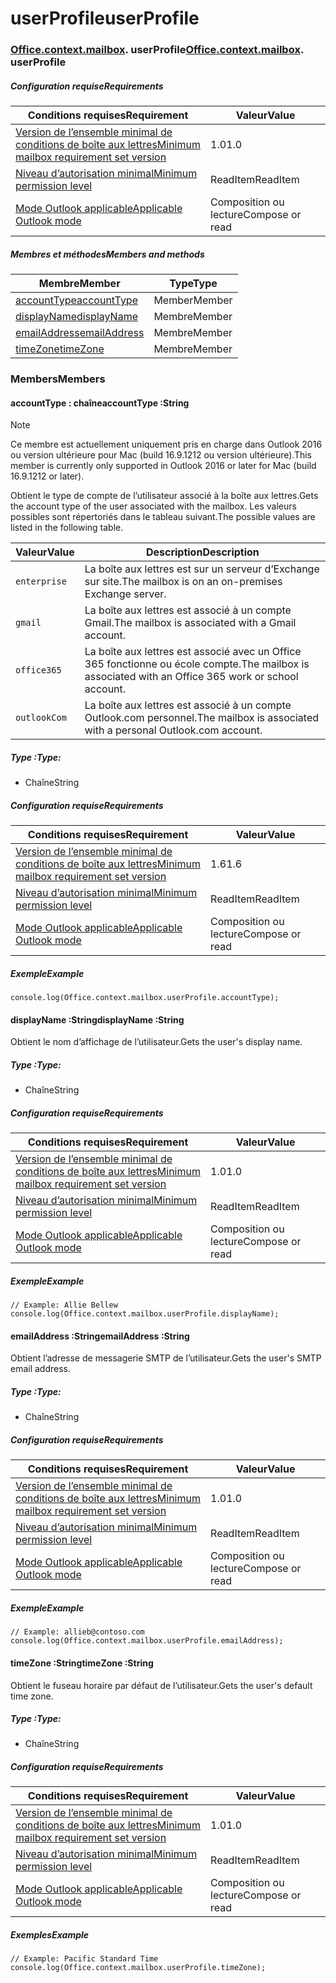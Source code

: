 
# <a name="userprofile"></a><span data-ttu-id="8ce25-101">userProfile</span><span class="sxs-lookup"><span data-stu-id="8ce25-101">userProfile</span></span>

### <span data-ttu-id="8ce25-p101">[Office](Office.md)[.context](Office.context.md)[.mailbox](Office.context.mailbox.md). userProfile</span><span class="sxs-lookup"><span data-stu-id="8ce25-p101">[Office](Office.md)[.context](Office.context.md)[.mailbox](Office.context.mailbox.md). userProfile</span></span>

##### <a name="requirements"></a><span data-ttu-id="8ce25-104">Configuration requise</span><span class="sxs-lookup"><span data-stu-id="8ce25-104">Requirements</span></span>

|<span data-ttu-id="8ce25-105">Conditions requises</span><span class="sxs-lookup"><span data-stu-id="8ce25-105">Requirement</span></span>| <span data-ttu-id="8ce25-106">Valeur</span><span class="sxs-lookup"><span data-stu-id="8ce25-106">Value</span></span>|
|---|---|
|[<span data-ttu-id="8ce25-107">Version de l’ensemble minimal de conditions de boîte aux lettres</span><span class="sxs-lookup"><span data-stu-id="8ce25-107">Minimum mailbox requirement set version</span></span>](/javascript/office/requirement-sets/outlook-api-requirement-sets)| <span data-ttu-id="8ce25-108">1.0</span><span class="sxs-lookup"><span data-stu-id="8ce25-108">1.0</span></span>|
|[<span data-ttu-id="8ce25-109">Niveau d’autorisation minimal</span><span class="sxs-lookup"><span data-stu-id="8ce25-109">Minimum permission level</span></span>](https://docs.microsoft.com/outlook/add-ins/understanding-outlook-add-in-permissions)| <span data-ttu-id="8ce25-110">ReadItem</span><span class="sxs-lookup"><span data-stu-id="8ce25-110">ReadItem</span></span>|
|[<span data-ttu-id="8ce25-111">Mode Outlook applicable</span><span class="sxs-lookup"><span data-stu-id="8ce25-111">Applicable Outlook mode</span></span>](https://docs.microsoft.com/outlook/add-ins/#extension-points)| <span data-ttu-id="8ce25-112">Composition ou lecture</span><span class="sxs-lookup"><span data-stu-id="8ce25-112">Compose or read</span></span>|

##### <a name="members-and-methods"></a><span data-ttu-id="8ce25-113">Membres et méthodes</span><span class="sxs-lookup"><span data-stu-id="8ce25-113">Members and methods</span></span>

| <span data-ttu-id="8ce25-114">Membre</span><span class="sxs-lookup"><span data-stu-id="8ce25-114">Member</span></span> | <span data-ttu-id="8ce25-115">Type</span><span class="sxs-lookup"><span data-stu-id="8ce25-115">Type</span></span> |
|--------|------|
| [<span data-ttu-id="8ce25-116">accountType</span><span class="sxs-lookup"><span data-stu-id="8ce25-116">accountType</span></span>](#accounttype-string) | <span data-ttu-id="8ce25-117">Member</span><span class="sxs-lookup"><span data-stu-id="8ce25-117">Member</span></span> |
| [<span data-ttu-id="8ce25-118">displayName</span><span class="sxs-lookup"><span data-stu-id="8ce25-118">displayName</span></span>](#displayname-string) | <span data-ttu-id="8ce25-119">Membre</span><span class="sxs-lookup"><span data-stu-id="8ce25-119">Member</span></span> |
| [<span data-ttu-id="8ce25-120">emailAddress</span><span class="sxs-lookup"><span data-stu-id="8ce25-120">emailAddress</span></span>](#emailaddress-string) | <span data-ttu-id="8ce25-121">Membre</span><span class="sxs-lookup"><span data-stu-id="8ce25-121">Member</span></span> |
| [<span data-ttu-id="8ce25-122">timeZone</span><span class="sxs-lookup"><span data-stu-id="8ce25-122">timeZone</span></span>](#timezone-string) | <span data-ttu-id="8ce25-123">Membre</span><span class="sxs-lookup"><span data-stu-id="8ce25-123">Member</span></span> |

### <a name="members"></a><span data-ttu-id="8ce25-124">Members</span><span class="sxs-lookup"><span data-stu-id="8ce25-124">Members</span></span>

####  <a name="accounttype-string"></a><span data-ttu-id="8ce25-125">accountType : chaîne</span><span class="sxs-lookup"><span data-stu-id="8ce25-125">accountType :String</span></span>

> [!NOTE]
> <span data-ttu-id="8ce25-126">Ce membre est actuellement uniquement pris en charge dans Outlook 2016 ou version ultérieure pour Mac (build 16.9.1212 ou version ultérieure).</span><span class="sxs-lookup"><span data-stu-id="8ce25-126">This member is currently only supported in Outlook 2016 or later for Mac (build 16.9.1212 or later).</span></span>

<span data-ttu-id="8ce25-127">Obtient le type de compte de l’utilisateur associé à la boîte aux lettres.</span><span class="sxs-lookup"><span data-stu-id="8ce25-127">Gets the account type of the user associated with the mailbox.</span></span> <span data-ttu-id="8ce25-128">Les valeurs possibles sont répertoriés dans le tableau suivant.</span><span class="sxs-lookup"><span data-stu-id="8ce25-128">The possible values are listed in the following table.</span></span>

| <span data-ttu-id="8ce25-129">Valeur</span><span class="sxs-lookup"><span data-stu-id="8ce25-129">Value</span></span> | <span data-ttu-id="8ce25-130">Description</span><span class="sxs-lookup"><span data-stu-id="8ce25-130">Description</span></span> |
|-------|-------------|
| `enterprise` | <span data-ttu-id="8ce25-131">La boîte aux lettres est sur un serveur d’Exchange sur site.</span><span class="sxs-lookup"><span data-stu-id="8ce25-131">The mailbox is on an on-premises Exchange server.</span></span> |
| `gmail` | <span data-ttu-id="8ce25-132">La boîte aux lettres est associé à un compte Gmail.</span><span class="sxs-lookup"><span data-stu-id="8ce25-132">The mailbox is associated with a Gmail account.</span></span> |
| `office365` | <span data-ttu-id="8ce25-133">La boîte aux lettres est associé avec un Office 365 fonctionne ou école compte.</span><span class="sxs-lookup"><span data-stu-id="8ce25-133">The mailbox is associated with an Office 365 work or school account.</span></span> |
| `outlookCom` | <span data-ttu-id="8ce25-134">La boîte aux lettres est associé à un compte Outlook.com personnel.</span><span class="sxs-lookup"><span data-stu-id="8ce25-134">The mailbox is associated with a personal Outlook.com account.</span></span> |

##### <a name="type"></a><span data-ttu-id="8ce25-135">Type :</span><span class="sxs-lookup"><span data-stu-id="8ce25-135">Type:</span></span>

*   <span data-ttu-id="8ce25-136">Chaîne</span><span class="sxs-lookup"><span data-stu-id="8ce25-136">String</span></span>

##### <a name="requirements"></a><span data-ttu-id="8ce25-137">Configuration requise</span><span class="sxs-lookup"><span data-stu-id="8ce25-137">Requirements</span></span>

|<span data-ttu-id="8ce25-138">Conditions requises</span><span class="sxs-lookup"><span data-stu-id="8ce25-138">Requirement</span></span>| <span data-ttu-id="8ce25-139">Valeur</span><span class="sxs-lookup"><span data-stu-id="8ce25-139">Value</span></span>|
|---|---|
|[<span data-ttu-id="8ce25-140">Version de l’ensemble minimal de conditions de boîte aux lettres</span><span class="sxs-lookup"><span data-stu-id="8ce25-140">Minimum mailbox requirement set version</span></span>](/javascript/office/requirement-sets/outlook-api-requirement-sets)| <span data-ttu-id="8ce25-141">1.6</span><span class="sxs-lookup"><span data-stu-id="8ce25-141">1.6</span></span> |
|[<span data-ttu-id="8ce25-142">Niveau d’autorisation minimal</span><span class="sxs-lookup"><span data-stu-id="8ce25-142">Minimum permission level</span></span>](https://docs.microsoft.com/outlook/add-ins/understanding-outlook-add-in-permissions)| <span data-ttu-id="8ce25-143">ReadItem</span><span class="sxs-lookup"><span data-stu-id="8ce25-143">ReadItem</span></span>|
|[<span data-ttu-id="8ce25-144">Mode Outlook applicable</span><span class="sxs-lookup"><span data-stu-id="8ce25-144">Applicable Outlook mode</span></span>](https://docs.microsoft.com/outlook/add-ins/#extension-points)| <span data-ttu-id="8ce25-145">Composition ou lecture</span><span class="sxs-lookup"><span data-stu-id="8ce25-145">Compose or read</span></span>|

##### <a name="example"></a><span data-ttu-id="8ce25-146">Exemple</span><span class="sxs-lookup"><span data-stu-id="8ce25-146">Example</span></span>

```
console.log(Office.context.mailbox.userProfile.accountType);
```

####  <a name="displayname-string"></a><span data-ttu-id="8ce25-147">displayName :String</span><span class="sxs-lookup"><span data-stu-id="8ce25-147">displayName :String</span></span>

<span data-ttu-id="8ce25-148">Obtient le nom d’affichage de l’utilisateur.</span><span class="sxs-lookup"><span data-stu-id="8ce25-148">Gets the user's display name.</span></span>

##### <a name="type"></a><span data-ttu-id="8ce25-149">Type :</span><span class="sxs-lookup"><span data-stu-id="8ce25-149">Type:</span></span>

*   <span data-ttu-id="8ce25-150">Chaîne</span><span class="sxs-lookup"><span data-stu-id="8ce25-150">String</span></span>

##### <a name="requirements"></a><span data-ttu-id="8ce25-151">Configuration requise</span><span class="sxs-lookup"><span data-stu-id="8ce25-151">Requirements</span></span>

|<span data-ttu-id="8ce25-152">Conditions requises</span><span class="sxs-lookup"><span data-stu-id="8ce25-152">Requirement</span></span>| <span data-ttu-id="8ce25-153">Valeur</span><span class="sxs-lookup"><span data-stu-id="8ce25-153">Value</span></span>|
|---|---|
|[<span data-ttu-id="8ce25-154">Version de l’ensemble minimal de conditions de boîte aux lettres</span><span class="sxs-lookup"><span data-stu-id="8ce25-154">Minimum mailbox requirement set version</span></span>](/javascript/office/requirement-sets/outlook-api-requirement-sets)| <span data-ttu-id="8ce25-155">1.0</span><span class="sxs-lookup"><span data-stu-id="8ce25-155">1.0</span></span>|
|[<span data-ttu-id="8ce25-156">Niveau d’autorisation minimal</span><span class="sxs-lookup"><span data-stu-id="8ce25-156">Minimum permission level</span></span>](https://docs.microsoft.com/outlook/add-ins/understanding-outlook-add-in-permissions)| <span data-ttu-id="8ce25-157">ReadItem</span><span class="sxs-lookup"><span data-stu-id="8ce25-157">ReadItem</span></span>|
|[<span data-ttu-id="8ce25-158">Mode Outlook applicable</span><span class="sxs-lookup"><span data-stu-id="8ce25-158">Applicable Outlook mode</span></span>](https://docs.microsoft.com/outlook/add-ins/#extension-points)| <span data-ttu-id="8ce25-159">Composition ou lecture</span><span class="sxs-lookup"><span data-stu-id="8ce25-159">Compose or read</span></span>|

##### <a name="example"></a><span data-ttu-id="8ce25-160">Exemple</span><span class="sxs-lookup"><span data-stu-id="8ce25-160">Example</span></span>

```
// Example: Allie Bellew
console.log(Office.context.mailbox.userProfile.displayName);
```

####  <a name="emailaddress-string"></a><span data-ttu-id="8ce25-161">emailAddress :String</span><span class="sxs-lookup"><span data-stu-id="8ce25-161">emailAddress :String</span></span>

<span data-ttu-id="8ce25-162">Obtient l’adresse de messagerie SMTP de l’utilisateur.</span><span class="sxs-lookup"><span data-stu-id="8ce25-162">Gets the user's SMTP email address.</span></span>

##### <a name="type"></a><span data-ttu-id="8ce25-163">Type :</span><span class="sxs-lookup"><span data-stu-id="8ce25-163">Type:</span></span>

*   <span data-ttu-id="8ce25-164">Chaîne</span><span class="sxs-lookup"><span data-stu-id="8ce25-164">String</span></span>

##### <a name="requirements"></a><span data-ttu-id="8ce25-165">Configuration requise</span><span class="sxs-lookup"><span data-stu-id="8ce25-165">Requirements</span></span>

|<span data-ttu-id="8ce25-166">Conditions requises</span><span class="sxs-lookup"><span data-stu-id="8ce25-166">Requirement</span></span>| <span data-ttu-id="8ce25-167">Valeur</span><span class="sxs-lookup"><span data-stu-id="8ce25-167">Value</span></span>|
|---|---|
|[<span data-ttu-id="8ce25-168">Version de l’ensemble minimal de conditions de boîte aux lettres</span><span class="sxs-lookup"><span data-stu-id="8ce25-168">Minimum mailbox requirement set version</span></span>](/javascript/office/requirement-sets/outlook-api-requirement-sets)| <span data-ttu-id="8ce25-169">1.0</span><span class="sxs-lookup"><span data-stu-id="8ce25-169">1.0</span></span>|
|[<span data-ttu-id="8ce25-170">Niveau d’autorisation minimal</span><span class="sxs-lookup"><span data-stu-id="8ce25-170">Minimum permission level</span></span>](https://docs.microsoft.com/outlook/add-ins/understanding-outlook-add-in-permissions)| <span data-ttu-id="8ce25-171">ReadItem</span><span class="sxs-lookup"><span data-stu-id="8ce25-171">ReadItem</span></span>|
|[<span data-ttu-id="8ce25-172">Mode Outlook applicable</span><span class="sxs-lookup"><span data-stu-id="8ce25-172">Applicable Outlook mode</span></span>](https://docs.microsoft.com/outlook/add-ins/#extension-points)| <span data-ttu-id="8ce25-173">Composition ou lecture</span><span class="sxs-lookup"><span data-stu-id="8ce25-173">Compose or read</span></span>|

##### <a name="example"></a><span data-ttu-id="8ce25-174">Exemple</span><span class="sxs-lookup"><span data-stu-id="8ce25-174">Example</span></span>

```
// Example: allieb@contoso.com
console.log(Office.context.mailbox.userProfile.emailAddress);
```

####  <a name="timezone-string"></a><span data-ttu-id="8ce25-175">timeZone :String</span><span class="sxs-lookup"><span data-stu-id="8ce25-175">timeZone :String</span></span>

<span data-ttu-id="8ce25-176">Obtient le fuseau horaire par défaut de l’utilisateur.</span><span class="sxs-lookup"><span data-stu-id="8ce25-176">Gets the user's default time zone.</span></span>

##### <a name="type"></a><span data-ttu-id="8ce25-177">Type :</span><span class="sxs-lookup"><span data-stu-id="8ce25-177">Type:</span></span>

*   <span data-ttu-id="8ce25-178">Chaîne</span><span class="sxs-lookup"><span data-stu-id="8ce25-178">String</span></span>

##### <a name="requirements"></a><span data-ttu-id="8ce25-179">Configuration requise</span><span class="sxs-lookup"><span data-stu-id="8ce25-179">Requirements</span></span>

|<span data-ttu-id="8ce25-180">Conditions requises</span><span class="sxs-lookup"><span data-stu-id="8ce25-180">Requirement</span></span>| <span data-ttu-id="8ce25-181">Valeur</span><span class="sxs-lookup"><span data-stu-id="8ce25-181">Value</span></span>|
|---|---|
|[<span data-ttu-id="8ce25-182">Version de l’ensemble minimal de conditions de boîte aux lettres</span><span class="sxs-lookup"><span data-stu-id="8ce25-182">Minimum mailbox requirement set version</span></span>](/javascript/office/requirement-sets/outlook-api-requirement-sets)| <span data-ttu-id="8ce25-183">1.0</span><span class="sxs-lookup"><span data-stu-id="8ce25-183">1.0</span></span>|
|[<span data-ttu-id="8ce25-184">Niveau d’autorisation minimal</span><span class="sxs-lookup"><span data-stu-id="8ce25-184">Minimum permission level</span></span>](https://docs.microsoft.com/outlook/add-ins/understanding-outlook-add-in-permissions)| <span data-ttu-id="8ce25-185">ReadItem</span><span class="sxs-lookup"><span data-stu-id="8ce25-185">ReadItem</span></span>|
|[<span data-ttu-id="8ce25-186">Mode Outlook applicable</span><span class="sxs-lookup"><span data-stu-id="8ce25-186">Applicable Outlook mode</span></span>](https://docs.microsoft.com/outlook/add-ins/#extension-points)| <span data-ttu-id="8ce25-187">Composition ou lecture</span><span class="sxs-lookup"><span data-stu-id="8ce25-187">Compose or read</span></span>|

##### <a name="example"></a><span data-ttu-id="8ce25-188">Exemples</span><span class="sxs-lookup"><span data-stu-id="8ce25-188">Example</span></span>

```
// Example: Pacific Standard Time
console.log(Office.context.mailbox.userProfile.timeZone);
```